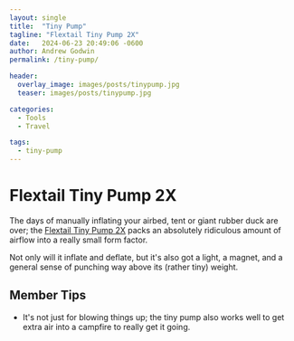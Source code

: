 ```yaml
---
layout: single
title:  "Tiny Pump"
tagline: "Flextail Tiny Pump 2X"
date:   2024-06-23 20:49:06 -0600
author: Andrew Godwin
permalink: /tiny-pump/

header:
  overlay_image: images/posts/tinypump.jpg
  teaser: images/posts/tinypump.jpg

categories:
  - Tools
  - Travel

tags:
  - tiny-pump
---
```


# Flextail Tiny Pump 2X

The days of manually inflating your airbed, tent or giant rubber duck are over; the [Flextail Tiny Pump 2X](https://www.flextail.com/products/tiny-pump-2x) packs an absolutely ridiculous amount of airflow into a really small form factor.

Not only will it inflate and deflate, but it's also got a light, a magnet, and a general sense of punching way above its (rather tiny) weight.

## Member Tips

* It's not just for blowing things up; the tiny pump also works well to get extra air into a campfire to really get it going.
